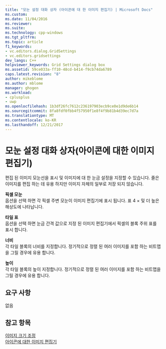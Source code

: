 ```yaml
---
title: "모눈 설정 대화 상자 (아이콘에 대 한 이미지 편집기) | Microsoft Docs"
ms.custom: 
ms.date: 11/04/2016
ms.reviewer: 
ms.suite: 
ms.technology: cpp-windows
ms.tgt_pltfrm: 
ms.topic: article
f1_keywords:
- vc.editors.dialog.GridSettings
- vc.editors.gridsettings
dev_langs: C++
helpviewer_keywords: Grid Settings dialog box
ms.assetid: 59ce033a-ff10-48cd-b414-f9cb74da6789
caps.latest.revision: "8"
author: mikeblome
ms.author: mblome
manager: ghogen
ms.workload:
- cplusplus
- uwp
ms.openlocfilehash: 1b3df26fc7612c236197903ecb9ce0e1d9de6b14
ms.sourcegitcommit: 8fa8fdf0fbb4f57950f1e8f4f9b81b4d39ec7d7a
ms.translationtype: MT
ms.contentlocale: ko-KR
ms.lasthandoff: 12/21/2017
---
```

# <a name="grid-settings-dialog-box-image-editor-for-icons"></a>모눈 설정 대화 상자(아이콘에 대한 이미지 편집기)
편집 된 이미지 모눈선을 표시 및 이미지에 대 한 눈금 설정을 지정할 수 있습니다. 줄은 이미지를 편집 하는 데 유용 하지만 이미지 자체의 일부로 저장 되지 않습니다.  
  
 **픽셀 모눈**  
 옵션을 선택 하면 각 픽셀 주변 모눈이 이미지 편집기에 표시 됩니다. 표 4 × 및 더 높은 해상도에 나타납니다.  
  
 **타일 표**  
 옵션을 선택 하면 눈금 간격 값으로 지정 된 이미지 편집기에서 픽셀의 블록 주위 표를 표시 합니다.  
  
 **너비**  
 각 타일 블록의 너비를 지정합니다. 정기적으로 정렬 된 여러 이미지를 포함 하는 비트맵을 그릴 경우에 유용 합니다.  
  
 **높이**  
 각 타일 블록의 높이 지정합니다. 정기적으로 정렬 된 여러 이미지를 포함 하는 비트맵을 그릴 경우에 유용 합니다.  
  
## <a name="requirements"></a>요구 사항  
 없음  
  
## <a name="see-also"></a>참고 항목  
 [이미지 크기 조정](../windows/resizing-an-image-image-editor-for-icons.md)   
 [아이콘에 대한 이미지 편집기](../windows/image-editor-for-icons.md)

